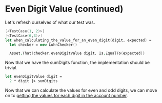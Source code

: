 Even Digit Value (continued)
============================

Let's refresh ourselves of what our test was.

```fsharp
[<TestCase(1, 2)>]
[<TestCase(6,3)>]
let when_calculating_the_value_for_an_even_digit(digit, expected) =
  let checker = new LuhnChecker()

  Asset.That(checker.evenDigitValue digit, Is.EqualTo(expected))
```

Now that we have the sumDigits function, the implementation should be trivial.

```fsharp
let evenDigitValue digit =
  2 * digit |> sumDigits
```

Now that we can calculate the values for even and odd digits, we can move on to [getting the values for each digit in the account number](step-6.md).
